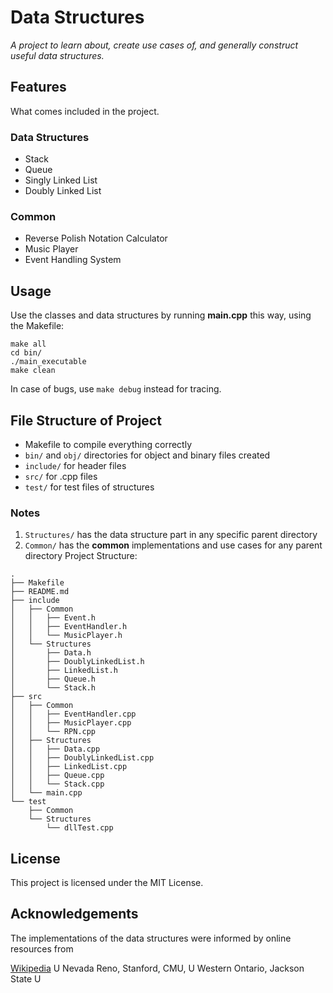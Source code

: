 # Data Structures
*A project to learn about, create use cases of, and generally construct useful data structures.*

## Features
What comes included in the project.

### Data Structures

* Stack
* Queue
* Singly Linked List
* Doubly Linked List

### Common
* Reverse Polish Notation Calculator
* Music Player
* Event Handling System

## Usage

Use the classes and data structures by running **main.cpp** this way, using the Makefile:
```
make all
cd bin/
./main_executable
make clean
```
In case of bugs, use ```make debug``` instead for tracing.

## File Structure of Project

* Makefile to compile everything correctly
* ```bin/``` and ```obj/``` directories for object and binary files created
* ```include/``` for header files
* ```src/``` for .cpp files
* ```test/``` for test files of structures

### Notes
 1. ```Structures/``` has the data structure part in any specific parent directory
 2. ```Common/``` has the **common** implementations and use cases for any parent directory
Project Structure:
```
.
├── Makefile
├── README.md
├── include
│   ├── Common
│   │   ├── Event.h
│   │   ├── EventHandler.h
│   │   └── MusicPlayer.h
│   └── Structures
│       ├── Data.h
│       ├── DoublyLinkedList.h
│       ├── LinkedList.h
│       ├── Queue.h
│       └── Stack.h
├── src
│   ├── Common
│   │   ├── EventHandler.cpp
│   │   ├── MusicPlayer.cpp
│   │   └── RPN.cpp
│   ├── Structures
│   │   ├── Data.cpp
│   │   ├── DoublyLinkedList.cpp
│   │   ├── LinkedList.cpp
│   │   ├── Queue.cpp
│   │   └── Stack.cpp
│   └── main.cpp
└── test
    ├── Common
    └── Structures
        └── dllTest.cpp
```

## License

This project is licensed under the MIT License.

## Acknowledgements

The implementations of the data structures were informed by online resources from

[Wikipedia](https://en.wikipedia.org/) 
U Nevada Reno, Stanford, CMU, U Western Ontario, Jackson State U
